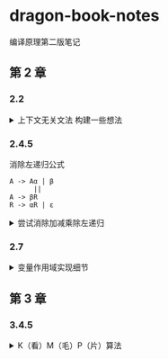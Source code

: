 # dragon-book-notes
编译原理第二版笔记

## 第 2 章

### 2.2

<details><summary>上下文无关文法 构建一些想法</summary>

```
加减乘除无括号的表达式
expr -> expr + term
      | expr - term
      | term

term -> term * digit
      | term / digit
      | digit
```
```
为什么不写成这样
expr -> term + expr
      | term - expr
      | term

term -> term * digit
      | term / digit
      | digit

+ - 是左结合
这样的话 + - 就变成里右结合
1 + 2 + 3
语法分析树就会变成这样
         expr
        / | \
       1  +  expr
            / | \
           2  +  3
```
```
或者这样
expr -> expr + digit
      | expr - digit
      | expr * digit
      | expr / digit
也就是说优先级越高的符号， 要越往里（下）写
表达式的本质就是一颗树， 肯定是从下往上算， 所以要往里（下）写
```
</details>

### 2.4.5
消除左递归公式
```
A -> Aα | β
      ||
A -> βR
R -> αR | ε
```
<details><summary>尝试消除加减乘除左递归</summary>

```
expr -> expr + term
      | expr - term
      | term

term -> term * digit
      | term / digit
      | digit

对于expr
A = expr
α = + term | - term
β = term
   ||
expr      -> term expr_tail
expr_tail -> + term expr_tail | - term expr_tail | ε

对于term
A = term
α = * digit | / digit
β = digit

term      -> digit term_tail
term_tail -> * digit term_tail | / digit term_tail | ε


最后合并
expr      -> term expr_tail
expr_tail -> + term expr_tail 
           | - term expr_tail
           | ε
term      -> digit term_tail
term_tail -> * digit term_tail
           | / digit term_tail 
           | ε
```
</details>

### 2.7
<details><summary>变量作用域实现细节</summary>
 
定义：符号表类`Symbol` 全局符号表`global_symbol` 一个全局符号表指针`p`   
下面时伪代码   
每当进入函数时，`push p; p = global_symbol;`   
每当退出函数时，`pop p;`   
每当进入块时， `new_symbol = new Symbol(); new_symbol.prev = p; p = new_symbol;`   
每当退出块时, `p = p.prev;`   

如果进入的块同时是函数， 先执行`进入函数`， 再执行`进入块`   
如果退出的块同时是函数， 先执行`退出块`， 再执行`退出函数`  

查找符号
```
for (pp = p; pp != NULL; pp = pp.prev) {
    // 然后从符号表里查找即可
}
```

</details>

## 第 3 章

### 3.4.5
<details><summary>K（看）M（毛）P（片）算法</summary>
这个龙书的KMP算法讲的好难懂的样子， 我晕！可能大佬有大佬的思维吧 orz <br />
以前我试图想学过这个算法， 但是看了好多文章， 感觉都讲的不是很清楚， 到现在还是迷迷糊糊的 <br />
今晚， 对，就是今晚 一定要搞懂， ***， 我就不信了 <br />
细细一看龙书 - -， 哇， 别看短短几行， 讲的还是很清楚的。 <br />
<br />

唯一的难点应该是*失陪函数*的计算 <br />
需要明确*失陪函数*计算是关键字的长度，这个关键字要满足既是最长的真前缀又是后缀。 <br />
比如， 就拿龙书的例子：（龙书上的索引是从1开始）
<pre>
字符串：ababaa

f(1) 要计算的字符串：a           计算出的关键字：没有        长度：0
f(2) 要计算的字符串：ab          计算出的关键字：没有        长度：0
f(3) 要计算的字符串：aba         计算出的关键字：a          长度：1
f(4) 要计算的字符串：abab        计算出的关键字：ab         长度：2
f(5) 要计算的字符串：ababa       计算出的关键字：aba        长度：3
f(6) 要计算的字符串：ababaa      计算出的关键字：a          长度：1
</pre>

苦思冥想， 为啥龙书上的函数要这么写， 加上搜索各种资料， 终于。。。 <br/>
龙书最大的失策是直接放伪代码， 不放解释， 我晕， 下面还要证明， 没接触的直接凉凉 <br />

<pre>
失配函数的算法流程是这样的
先是从第一个字符和第二个字符开始比较， 如果相同呢那么 f(1) = 1， 不同 f(1) = 0 （不懂看上面的例子）
假设第一个字符和第二个字符相同
那么现在在第二个字符后面加一个字符（第三个字符），然后是不是就要比较第一个字符后面的哪个字符， 也就是第二个字符， 和第三个字符是否相同
这个相同的流程

那假如不同咋办，不同的话需要回退， 回退到现在的关键字中的关键字那个地方， 为什么可以这么回退呢， 因为关键字的属性就是头和尾是一样的， 画张图可能可以理解快一点
</pre>

书上伪代码，翻译成c， 如果不懂的话， 看的脑壳疼
```c
#include <stdio.h>
#include <memory.h>

int main() {
    char *b = "-ababaa"; // 龙书中索引开始是1， 所以这里头部加了一个字符
    int n = strlen(b);
    int f[n];

    int t = 0; // 指向现在的关键字
    f[1] = 0;
    for (int s = 1; s < n; s++) {
        while (t > 0 && b[s+1] != b[t+1]) // 这里是回退用的， t > 0 是说 如果 t == 0 的话， 就没法继续回退了， b[s+1] != b[t+1] 是回退的条件， 不等于才要回退
            t = f[t]; // 回退关键字， 至于为什么可以回退， 画图， 关键字中的关键字头和尾是一样的
        if (b[s+1] == b[t+1]) { // 等于， 直接下一步
            ++t; // 关键字长度加一
            f[s+1] = t; // 赋值
        } else {
            f[s+1] = 0; // 很明显， 这里肯定回退到不可以回退了， t肯定等于0， 关键字长度肯定等于0
        }
    }

    for (int s = 1; s < n; s++) { // 打印
        printf("%d ", f[s]);
    }
}
```
</details>
